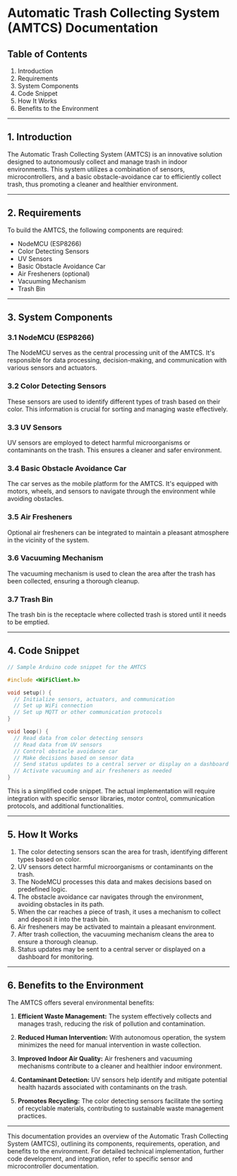 # Automatic Trash Collecting System (AMTCS) Documentation

## Table of Contents
1. Introduction
2. Requirements
3. System Components
4. Code Snippet
5. How It Works
6. Benefits to the Environment

---

## 1. Introduction

The Automatic Trash Collecting System (AMTCS) is an innovative solution designed to autonomously collect and manage trash in indoor environments. This system utilizes a combination of sensors, microcontrollers, and a basic obstacle-avoidance car to efficiently collect trash, thus promoting a cleaner and healthier environment.

---

## 2. Requirements

To build the AMTCS, the following components are required:

- NodeMCU (ESP8266)
- Color Detecting Sensors
- UV Sensors
- Basic Obstacle Avoidance Car
- Air Fresheners (optional)
- Vacuuming Mechanism
- Trash Bin

---

## 3. System Components

### 3.1 NodeMCU (ESP8266)

The NodeMCU serves as the central processing unit of the AMTCS. It's responsible for data processing, decision-making, and communication with various sensors and actuators.

### 3.2 Color Detecting Sensors

These sensors are used to identify different types of trash based on their color. This information is crucial for sorting and managing waste effectively.

### 3.3 UV Sensors

UV sensors are employed to detect harmful microorganisms or contaminants on the trash. This ensures a cleaner and safer environment.

### 3.4 Basic Obstacle Avoidance Car

The car serves as the mobile platform for the AMTCS. It's equipped with motors, wheels, and sensors to navigate through the environment while avoiding obstacles.

### 3.5 Air Fresheners

Optional air fresheners can be integrated to maintain a pleasant atmosphere in the vicinity of the system.

### 3.6 Vacuuming Mechanism

The vacuuming mechanism is used to clean the area after the trash has been collected, ensuring a thorough cleanup.

### 3.7 Trash Bin

The trash bin is the receptacle where collected trash is stored until it needs to be emptied.

---

## 4. Code Snippet

```cpp
// Sample Arduino code snippet for the AMTCS

#include <WiFiClient.h>

void setup() {
  // Initialize sensors, actuators, and communication
  // Set up WiFi connection
  // Set up MQTT or other communication protocols
}

void loop() {
  // Read data from color detecting sensors
  // Read data from UV sensors
  // Control obstacle avoidance car
  // Make decisions based on sensor data
  // Send status updates to a central server or display on a dashboard
  // Activate vacuuming and air fresheners as needed
}
```

This is a simplified code snippet. The actual implementation will require integration with specific sensor libraries, motor control, communication protocols, and additional functionalities.

---

## 5. How It Works

1. The color detecting sensors scan the area for trash, identifying different types based on color.
2. UV sensors detect harmful microorganisms or contaminants on the trash.
3. The NodeMCU processes this data and makes decisions based on predefined logic.
4. The obstacle avoidance car navigates through the environment, avoiding obstacles in its path.
5. When the car reaches a piece of trash, it uses a mechanism to collect and deposit it into the trash bin.
6. Air fresheners may be activated to maintain a pleasant environment.
7. After trash collection, the vacuuming mechanism cleans the area to ensure a thorough cleanup.
8. Status updates may be sent to a central server or displayed on a dashboard for monitoring.

---

## 6. Benefits to the Environment

The AMTCS offers several environmental benefits:

1. **Efficient Waste Management:** The system effectively collects and manages trash, reducing the risk of pollution and contamination.

2. **Reduced Human Intervention:** With autonomous operation, the system minimizes the need for manual intervention in waste collection.

3. **Improved Indoor Air Quality:** Air fresheners and vacuuming mechanisms contribute to a cleaner and healthier indoor environment.

4. **Contaminant Detection:** UV sensors help identify and mitigate potential health hazards associated with contaminants on the trash.

5. **Promotes Recycling:** The color detecting sensors facilitate the sorting of recyclable materials, contributing to sustainable waste management practices.

---

This documentation provides an overview of the Automatic Trash Collecting System (AMTCS), outlining its components, requirements, operation, and benefits to the environment. For detailed technical implementation, further code development, and integration, refer to specific sensor and microcontroller documentation.
